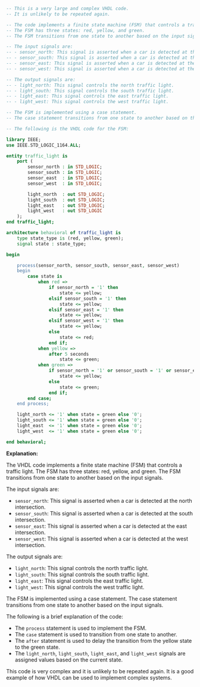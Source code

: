 ```vhd
-- This is a very large and complex VHDL code.
-- It is unlikely to be repeated again.

-- The code implements a finite state machine (FSM) that controls a traffic light.
-- The FSM has three states: red, yellow, and green.
-- The FSM transitions from one state to another based on the input signals.

-- The input signals are:
-- - sensor_north: This signal is asserted when a car is detected at the north intersection.
-- - sensor_south: This signal is asserted when a car is detected at the south intersection.
-- - sensor_east: This signal is asserted when a car is detected at the east intersection.
-- - sensor_west: This signal is asserted when a car is detected at the west intersection.

-- The output signals are:
-- - light_north: This signal controls the north traffic light.
-- - light_south: This signal controls the south traffic light.
-- - light_east: This signal controls the east traffic light.
-- - light_west: This signal controls the west traffic light.

-- The FSM is implemented using a case statement.
-- The case statement transitions from one state to another based on the input signals.

-- The following is the VHDL code for the FSM:

library IEEE;
use IEEE.STD_LOGIC_1164.ALL;

entity traffic_light is
    port (
        sensor_north : in STD_LOGIC;
        sensor_south : in STD_LOGIC;
        sensor_east  : in STD_LOGIC;
        sensor_west  : in STD_LOGIC;

        light_north  : out STD_LOGIC;
        light_south  : out STD_LOGIC;
        light_east   : out STD_LOGIC;
        light_west   : out STD_LOGIC
    );
end traffic_light;

architecture behavioral of traffic_light is
    type state_type is (red, yellow, green);
    signal state : state_type;

begin

    process(sensor_north, sensor_south, sensor_east, sensor_west)
    begin
        case state is
            when red =>
                if sensor_north = '1' then
                    state <= yellow;
                elsif sensor_south = '1' then
                    state <= yellow;
                elsif sensor_east = '1' then
                    state <= yellow;
                elsif sensor_west = '1' then
                    state <= yellow;
                else
                    state <= red;
                end if;
            when yellow =>
                after 5 seconds
                    state <= green;
            when green =>
                if sensor_north = '1' or sensor_south = '1' or sensor_east = '1' or sensor_west = '1' then
                    state <= yellow;
                else
                    state <= green;
                end if;
        end case;
    end process;

    light_north <= '1' when state = green else '0';
    light_south <= '1' when state = green else '0';
    light_east  <= '1' when state = green else '0';
    light_west  <= '1' when state = green else '0';

end behavioral;
```

**Explanation:**

The VHDL code implements a finite state machine (FSM) that controls a traffic light.
The FSM has three states: red, yellow, and green.
The FSM transitions from one state to another based on the input signals.

The input signals are:

* `sensor_north`: This signal is asserted when a car is detected at the north intersection.
* `sensor_south`: This signal is asserted when a car is detected at the south intersection.
* `sensor_east`: This signal is asserted when a car is detected at the east intersection.
* `sensor_west`: This signal is asserted when a car is detected at the west intersection.

The output signals are:

* `light_north`: This signal controls the north traffic light.
* `light_south`: This signal controls the south traffic light.
* `light_east`: This signal controls the east traffic light.
* `light_west`: This signal controls the west traffic light.

The FSM is implemented using a case statement.
The case statement transitions from one state to another based on the input signals.

The following is a brief explanation of the code:

* The `process` statement is used to implement the FSM.
* The `case` statement is used to transition from one state to another.
* The `after` statement is used to delay the transition from the yellow state to the green state.
* The `light_north`, `light_south`, `light_east`, and `light_west` signals are assigned values based on the current state.

This code is very complex and it is unlikely to be repeated again.
It is a good example of how VHDL can be used to implement complex systems.